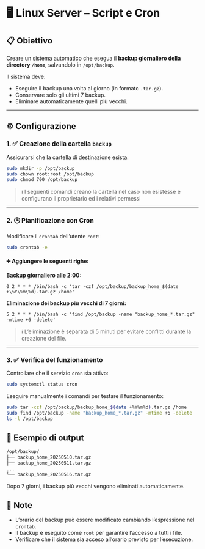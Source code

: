 # 🖥️ Linux Server – Script e Cron

## 📋 Obiettivo

Creare un sistema automatico che esegua il **backup giornaliero della directory `/home`**, salvandolo in `/opt/backup`.

Il sistema deve:

- Eseguire il backup una volta al giorno (in formato `.tar.gz`).
- Conservare solo gli ultimi 7 backup.
- Eliminare automaticamente quelli più vecchi.

---

## ⚙️ Configurazione

### 1. ✅ Creazione della cartella `backup`

Assicurarsi che la cartella di destinazione esista:

```bash
sudo mkdir -p /opt/backup
sudo chown root:root /opt/backup
sudo chmod 700 /opt/backup
```

> ℹ️ I seguenti comandi creano la cartella nel caso non esistesse e configurano il proprietario ed i relativi permessi

---

### 2. 🕒 Pianificazione con Cron

Modificare il `crontab` dell’utente `root`:

```bash
sudo crontab -e
```

#### ➕ Aggiungere le seguenti righe:

**Backup giornaliero alle 2:00:**

```cron
0 2 * * * /bin/bash -c 'tar -czf /opt/backup/backup_home_$(date +\%Y\%m\%d).tar.gz /home'
```

**Eliminazione dei backup più vecchi di 7 giorni:**

```cron
5 2 * * * /bin/bash -c 'find /opt/backup -name "backup_home_*.tar.gz" -mtime +6 -delete'
```

> ℹ️ L’eliminazione è separata di 5 minuti per evitare conflitti durante la creazione del file.

---

### 3. ✅ Verifica del funzionamento

Controllare che il servizio `cron` sia attivo:

```bash
sudo systemctl status cron
```

Eseguire manualmente i comandi per testare il funzionamento:

```bash
sudo tar -czf /opt/backup/backup_home_$(date +%Y%m%d).tar.gz /home
sudo find /opt/backup -name "backup_home_*.tar.gz" -mtime +6 -delete
ls -l /opt/backup
```

## 📂 Esempio di output

```bash
/opt/backup/
├── backup_home_20250510.tar.gz
├── backup_home_20250511.tar.gz
...
└── backup_home_20250516.tar.gz
```

Dopo 7 giorni, i backup più vecchi vengono eliminati automaticamente.

## 📌 Note

- L’orario del backup può essere modificato cambiando l’espressione nel `crontab`.
- Il backup è eseguito come `root` per garantire l’accesso a tutti i file.
- Verificare che il sistema sia acceso all’orario previsto per l’esecuzione.
